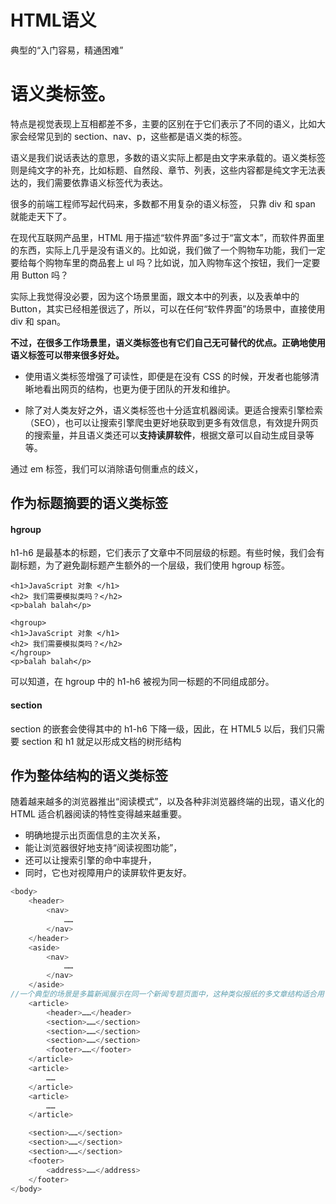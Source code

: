 # HTML语义



 典型的“入门容易，精通困难” 

#  语义类标签。 

特点是视觉表现上互相都差不多，主要的区别在于它们表示了不同的语义，比如大家会经常见到的 section、nav、p，这些都是语义类的标签。

语义是我们说话表达的意思，多数的语义实际上都是由文字来承载的。语义类标签则是纯文字的补充，比如标题、自然段、章节、列表，这些内容都是纯文字无法表达的，我们需要依靠语义标签代为表达。

 很多的前端工程师写起代码来，多数都不用复杂的语义标签， 只靠 div 和 span 就能走天下了。 

在现代互联网产品里，HTML 用于描述“软件界面”多过于“富文本”，而软件界面里的东西，实际上几乎是没有语义的。比如说，我们做了一个购物车功能，我们一定要给每个购物车里的商品套上 ul 吗？比如说，加入购物车这个按钮，我们一定要用 Button 吗？

实际上我觉得没必要，因为这个场景里面，跟文本中的列表，以及表单中的 Button，其实已经相差很远了，所以，可以在任何“软件界面”的场景中，直接使用 div 和 span。

**不过，在很多工作场景里，语义类标签也有它们自己无可替代的优点。正确地使用语义标签可以带来很多好处。**

- 使用语义类标签增强了可读性，即便是在没有 CSS 的时候，开发者也能够清晰地看出网页的结构，也更为便于团队的开发和维护。

- 除了对人类友好之外，语义类标签也十分适宜机器阅读。更适合搜索引擎检索（SEO），也可以让搜索引擎爬虫更好地获取到更多有效信息，有效提升网页的搜索量，并且语义类还可以**支持读屏软件**，根据文章可以自动生成目录等等。 

  

 通过 em 标签，我们可以消除语句侧重点的歧义，



## 作为标题摘要的语义类标签

#### hgroup  

 h1-h6 是最基本的标题，它们表示了文章中不同层级的标题。有些时候，我们会有副标题，为了避免副标题产生额外的一个层级，我们使用 hgroup 标签。 

```
<h1>JavaScript 对象 </h1>
<h2> 我们需要模拟类吗？</h2>
<p>balah balah</p>

<hgroup>
<h1>JavaScript 对象 </h1>
<h2> 我们需要模拟类吗？</h2>
</hgroup>
<p>balah balah</p>

```

 可以知道，在 hgroup 中的 h1-h6 被视为同一标题的不同组成部分。 

#### section 

 section 的嵌套会使得其中的 h1-h6 下降一级，因此，在 HTML5 以后，我们只需要 section 和 h1 就足以形成文档的树形结构

## 作为整体结构的语义类标签

 随着越来越多的浏览器推出“阅读模式”，以及各种非浏览器终端的出现，语义化的 HTML 适合机器阅读的特性变得越来越重要。 

+ 明确地提示出页面信息的主次关系，
+ 能让浏览器很好地支持“阅读视图功能”，
+ 还可以让搜索引擎的命中率提升，
+ 同时，它也对视障用户的读屏软件更友好。 

```javascript
<body> 
	<header>
        <nav>
            ……
        </nav>
    </header>
    <aside>
        <nav>
            ……
        </nav>
    </aside>
//一个典型的场景是多篇新闻展示在同一个新闻专题页面中，这种类似报纸的多文章结构适合用 article 来组织
    <article>
        <header>……</header>
        <section>……</section>
        <section>……</section>
        <section>……</section>
        <footer>……</footer>
    </article>
    <article>
        ……
    </article>
    <article>
        ……
    </article>

    <section>……</section>
    <section>……</section>
    <section>……</section>
    <footer>
        <address>……</address>
    </footer>
</body>
```

